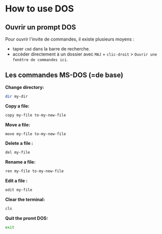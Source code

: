 How to use DOS
==============

Ouvrir un prompt DOS
--------------------

Pour ouvrir l'invite de commandes, il existe plusieurs moyens :
- taper `cmd` dans la barre de recherche.
- accèder directement à un dossier avec `MAJ` + `clic-droit` > `Ouvrir une fenêtre de commandes ici`.

Les commandes MS-DOS (=de base)
-------------------------------

**Change directory:**
```bash
dir my-dir
```

**Copy a file:**
```bash
copy my-file to-my-new-file
```

**Move a file:**
```bash
move my-file to-my-new-file
```

**Delete a file :**
```bash
del my-file
```

**Rename a file:**
```bash
ren my-file to-my-new-file
```

**Edit a file :**
```bash
edit my-file
```

**Clear the terminal:**
```bash
cls
```

**Quit the promt DOS:**
```bash
exit
```
